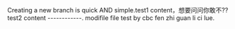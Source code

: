 ﻿Creating a new branch is quick AND simple.test1 content，想要问问你敢不??test2 content ------------.
modifile file test by cbc
fen zhi guan li ci lue.